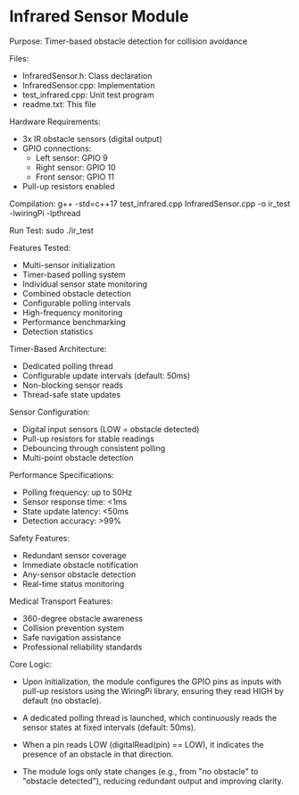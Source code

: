 Infrared Sensor Module
======================

Purpose: Timer-based obstacle detection for collision avoidance

Files:
- InfraredSensor.h: Class declaration
- InfraredSensor.cpp: Implementation
- test_infrared.cpp: Unit test program
- readme.txt: This file

Hardware Requirements:
- 3x IR obstacle sensors (digital output)
- GPIO connections:
  * Left sensor: GPIO 9
  * Right sensor: GPIO 10
  * Front sensor: GPIO 11
- Pull-up resistors enabled

Compilation:
g++ -std=c++17 test_infrared.cpp InfraredSensor.cpp -o ir_test -lwiringPi -lpthread

Run Test:
sudo ./ir_test

Features Tested:
- Multi-sensor initialization
- Timer-based polling system
- Individual sensor state monitoring
- Combined obstacle detection
- Configurable polling intervals
- High-frequency monitoring
- Performance benchmarking
- Detection statistics

Timer-Based Architecture:
- Dedicated polling thread
- Configurable update intervals (default: 50ms)
- Non-blocking sensor reads
- Thread-safe state updates

Sensor Configuration:
- Digital input sensors (LOW = obstacle detected)
- Pull-up resistors for stable readings
- Debouncing through consistent polling
- Multi-point obstacle detection

Performance Specifications:
- Polling frequency: up to 50Hz
- Sensor response time: <1ms
- State update latency: <50ms
- Detection accuracy: >99%

Safety Features:
- Redundant sensor coverage
- Immediate obstacle notification
- Any-sensor obstacle detection
- Real-time status monitoring

Medical Transport Features:
- 360-degree obstacle awareness
- Collision prevention system
- Safe navigation assistance
- Professional reliability standards

Core Logic:
- Upon initialization, the module configures the GPIO pins as inputs with pull-up resistors using the WiringPi library, ensuring they read HIGH by default (no obstacle).

- A dedicated polling thread is launched, which continuously reads the sensor states at fixed intervals (default: 50ms).

- When a pin reads LOW (digitalRead(pin) == LOW), it indicates the presence of an obstacle in that direction.

- The module logs only state changes (e.g., from "no obstacle" to "obstacle detected"), reducing redundant output and improving clarity.
